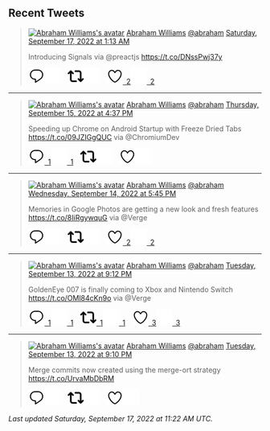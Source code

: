 ## Recent Tweets

> [![Abraham Williams's avatar](https://pbs.twimg.com/profile_images/897079141719195648/_mvh-QJH_mini.jpg)](https://twitter.com/abraham) [Abraham Williams](https://twitter.com/abraham) [@abraham](https://twitter.com/abraham) [Saturday, September 17, 2022 at 1:13 AM](https://twitter.com/abraham/status/1570943873882673152)
>
> Introducing Signals via @preactjs  https://t.co/DNssPwj37y
>
> [![Reply](./images/reply_light.svg#gh-light-mode-only "Reply")](https://twitter.com/intent/tweet?in_reply_to=1570943873882673152#gh-light-mode-only)[![Reply](./images/reply.svg#gh-dark-mode-only "Reply")](https://twitter.com/intent/tweet?in_reply_to=1570943873882673152#gh-dark-mode-only)&emsp;[![Retweet](./images/retweet_light.svg#gh-light-mode-only "Retweet")](https://twitter.com/intent/retweet?tweet_id=1570943873882673152#gh-light-mode-only)[![Retweet](./images/retweet.svg#gh-dark-mode-only "Retweet")](https://twitter.com/intent/retweet?tweet_id=1570943873882673152#gh-dark-mode-only)&emsp;[![Like](./images/like_light.svg#gh-light-mode-only "Like")&ensp;2](https://twitter.com/intent/favorite?tweet_id=1570943873882673152#gh-light-mode-only)[![Like](./images/like.svg#gh-dark-mode-only "Like")&ensp;2](https://twitter.com/intent/favorite?tweet_id=1570943873882673152#gh-dark-mode-only)


---

> [![Abraham Williams's avatar](https://pbs.twimg.com/profile_images/897079141719195648/_mvh-QJH_mini.jpg)](https://twitter.com/abraham) [Abraham Williams](https://twitter.com/abraham) [@abraham](https://twitter.com/abraham) [Thursday, September 15, 2022 at 4:37 PM](https://twitter.com/abraham/status/1570451833931563015)
>
> Speeding up Chrome on Android Startup with Freeze Dried Tabs https://t.co/09JZIGgQUC via @ChromiumDev
>
> [![Reply](./images/reply_light.svg#gh-light-mode-only "Reply")&ensp;1](https://twitter.com/intent/tweet?in_reply_to=1570451833931563015#gh-light-mode-only)[![Reply](./images/reply.svg#gh-dark-mode-only "Reply")&ensp;1](https://twitter.com/intent/tweet?in_reply_to=1570451833931563015#gh-dark-mode-only)&emsp;[![Retweet](./images/retweet_light.svg#gh-light-mode-only "Retweet")](https://twitter.com/intent/retweet?tweet_id=1570451833931563015#gh-light-mode-only)[![Retweet](./images/retweet.svg#gh-dark-mode-only "Retweet")](https://twitter.com/intent/retweet?tweet_id=1570451833931563015#gh-dark-mode-only)&emsp;[![Like](./images/like_light.svg#gh-light-mode-only "Like")](https://twitter.com/intent/favorite?tweet_id=1570451833931563015#gh-light-mode-only)[![Like](./images/like.svg#gh-dark-mode-only "Like")](https://twitter.com/intent/favorite?tweet_id=1570451833931563015#gh-dark-mode-only)


---

> [![Abraham Williams's avatar](https://pbs.twimg.com/profile_images/897079141719195648/_mvh-QJH_mini.jpg)](https://twitter.com/abraham) [Abraham Williams](https://twitter.com/abraham) [@abraham](https://twitter.com/abraham) [Wednesday, September 14, 2022 at 5:45 PM](https://twitter.com/abraham/status/1570106463158247426)
>
> Memories in Google Photos are getting a new look and fresh features https://t.co/8IiRgywquG via @Verge
>
> [![Reply](./images/reply_light.svg#gh-light-mode-only "Reply")](https://twitter.com/intent/tweet?in_reply_to=1570106463158247426#gh-light-mode-only)[![Reply](./images/reply.svg#gh-dark-mode-only "Reply")](https://twitter.com/intent/tweet?in_reply_to=1570106463158247426#gh-dark-mode-only)&emsp;[![Retweet](./images/retweet_light.svg#gh-light-mode-only "Retweet")](https://twitter.com/intent/retweet?tweet_id=1570106463158247426#gh-light-mode-only)[![Retweet](./images/retweet.svg#gh-dark-mode-only "Retweet")](https://twitter.com/intent/retweet?tweet_id=1570106463158247426#gh-dark-mode-only)&emsp;[![Like](./images/like_light.svg#gh-light-mode-only "Like")&ensp;2](https://twitter.com/intent/favorite?tweet_id=1570106463158247426#gh-light-mode-only)[![Like](./images/like.svg#gh-dark-mode-only "Like")&ensp;2](https://twitter.com/intent/favorite?tweet_id=1570106463158247426#gh-dark-mode-only)


---

> [![Abraham Williams's avatar](https://pbs.twimg.com/profile_images/897079141719195648/_mvh-QJH_mini.jpg)](https://twitter.com/abraham) [Abraham Williams](https://twitter.com/abraham) [@abraham](https://twitter.com/abraham) [Tuesday, September 13, 2022 at 9:12 PM](https://twitter.com/abraham/status/1569796154547634182)
>
> GoldenEye 007 is finally coming to Xbox and Nintendo Switch https://t.co/OMl84cKn9o via @Verge
>
> [![Reply](./images/reply_light.svg#gh-light-mode-only "Reply")&ensp;1](https://twitter.com/intent/tweet?in_reply_to=1569796154547634182#gh-light-mode-only)[![Reply](./images/reply.svg#gh-dark-mode-only "Reply")&ensp;1](https://twitter.com/intent/tweet?in_reply_to=1569796154547634182#gh-dark-mode-only)&emsp;[![Retweet](./images/retweet_light.svg#gh-light-mode-only "Retweet")&ensp;1](https://twitter.com/intent/retweet?tweet_id=1569796154547634182#gh-light-mode-only)[![Retweet](./images/retweet.svg#gh-dark-mode-only "Retweet")&ensp;1](https://twitter.com/intent/retweet?tweet_id=1569796154547634182#gh-dark-mode-only)&emsp;[![Like](./images/like_light.svg#gh-light-mode-only "Like")&ensp;3](https://twitter.com/intent/favorite?tweet_id=1569796154547634182#gh-light-mode-only)[![Like](./images/like.svg#gh-dark-mode-only "Like")&ensp;3](https://twitter.com/intent/favorite?tweet_id=1569796154547634182#gh-dark-mode-only)


---

> [![Abraham Williams's avatar](https://pbs.twimg.com/profile_images/897079141719195648/_mvh-QJH_mini.jpg)](https://twitter.com/abraham) [Abraham Williams](https://twitter.com/abraham) [@abraham](https://twitter.com/abraham) [Tuesday, September 13, 2022 at 9:10 PM](https://twitter.com/abraham/status/1569795750699180033)
>
> Merge commits now created using the merge-ort strategy https://t.co/UrvaMbDbRM
>
> [![Reply](./images/reply_light.svg#gh-light-mode-only "Reply")](https://twitter.com/intent/tweet?in_reply_to=1569795750699180033#gh-light-mode-only)[![Reply](./images/reply.svg#gh-dark-mode-only "Reply")](https://twitter.com/intent/tweet?in_reply_to=1569795750699180033#gh-dark-mode-only)&emsp;[![Retweet](./images/retweet_light.svg#gh-light-mode-only "Retweet")](https://twitter.com/intent/retweet?tweet_id=1569795750699180033#gh-light-mode-only)[![Retweet](./images/retweet.svg#gh-dark-mode-only "Retweet")](https://twitter.com/intent/retweet?tweet_id=1569795750699180033#gh-dark-mode-only)&emsp;[![Like](./images/like_light.svg#gh-light-mode-only "Like")](https://twitter.com/intent/favorite?tweet_id=1569795750699180033#gh-light-mode-only)[![Like](./images/like.svg#gh-dark-mode-only "Like")](https://twitter.com/intent/favorite?tweet_id=1569795750699180033#gh-dark-mode-only)


_Last updated Saturday, September 17, 2022 at 11:22 AM UTC._
